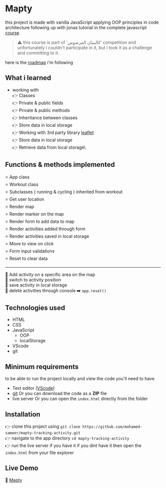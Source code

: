 # Mapty

this project is made with vanilla JavaScript applying OOP principles in code architecture following up with jonas tutorial in the complete javascript [course](https://www.udemy.com/course/the-complete-javascript-course)

> ⚠️ this course is part of 'كالبنيان المرصوص' competition and unfortunately i couldn't participate in it, but i took it as a challenge and committing to it.

here is the [roadmap](https://docs.google.com/document/u/0/d/1Y6yScW88oaN5jHgcyo6PrCcGKL8STSD5nDrziFqpR4A/mobilebasic) i'm following

## What i learned

- working with\
  👉 Classes\
  👉 Private & public fields\
  👉 Private & public methods \
  👉 Inheritance between classes\
  👉 Store data in local storage\
  👉 Working with 3rd party library [leaflet](leafletjs.com/)\
  👉 Store data in local storage\
  👉 Retrieve data from local storage\

## Functions & methods implemented

⭐ App class\
⭐ Workout class\
⭐ Subclasses ( running & cycling ) inherited from workout\
⭐ Get user location\
⭐ Render map\
⭐ Render marker on the map\
⭐ Render form to add data to map\
⭐ Render activities added through form \
⭐ Render activities saved in local storage\
⭐ Move to view on click\
⭐ Form input validations\
⭐ Reset to clear data

---

🌟 Add activity on a specific area on the map \
🌟 switch to activity position\
🌟 save activity in local storage\
🌟 delete activities through console ➡️ `app.reset()`

## Technologies used

- HTML
- CSS
- JavaScript
  - OOP
  - localStorage
- VScode
- git

## Minimum requirements

to be able to run the project locally and view the code you'll need to have

- Text editor ([VScode](https://code.visualstudio.com/))
- [git](https://git-scm.com/) Or you can download the code as a **ZIP** file
- live server Or you can open the `index.html` directly from the folder

## Installation

👉 clone this project using `git clone https://github.com/mohamed-sameer/mapty-tracking-activity.git` \
👉 navigate to the app directory `cd mapty-tracking-activity`\
👉 run the live server if you have it if you dint have it then open the `index.html` from your file explorer

## Live Demo

🔗 [Mapty]()
